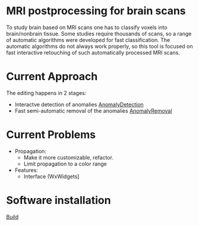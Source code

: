 # MRI postprocessing for brain scans #

To study brain based on MRI scans one has to classify voxels into brain/nonbrain tissue. Some studies require thousands of scans, so a range of automatic algorithms were developed for fast classification. The automatic algorithms do not always work properly, so this tool is focused on fast interactive retouching of such automatically processed MRI scans.


# Current Approach #

The editing happens in 2 stages:
  * Interactve detection of anomalies [AnomalyDetection](AnomalyDetection.md)
  * Fast semi-automatic removal of the anomalies [AnomalyRemoval](AnomalyRemoval.md)

# Current Problems #

  * Propagation:
    * Make it more customizable, refactor.
    * Limit propagation to a color range
  * Features:
    * Interface (WxWidgets]

# Software installation #
[Build](Build.md)





